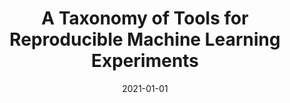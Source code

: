 ---
title: "A Taxonomy of Tools for Reproducible Machine Learning Experiments"
collection: publications
category: conferences
permalink: /publication/2021-01-01-A-Taxonomy-of-Tools-for-Reproducible-Machine-Learning-Experiments
date: 2021-01-01
venue: 'In Proc. of AIxIA 2021 Discussion Papers co-located with the the 20th International Conference of the Italian Association for Artificial Intelligence (AIxIA2021), Virtual Event, December 1st-3rd, 2021'
paperurl: 'https://ceur-ws.org/Vol-3078/paper-81.pdf'
citation: ' Luigi Quaranta,  Fabio Calefato,  Filippo Lanubile, &quot;A Taxonomy of Tools for Reproducible Machine Learning Experiments.&quot; <i>In Proc. of AIxIA 2021 Discussion Papers co-located with the the 20th International Conference of the Italian Association for Artificial Intelligence (AIxIA2021), Virtual Event, December 1st-3rd, 2021</i>, 2021.'
doi: https://ceur-ws.org/Vol-3078/paper-81.pdf
---
